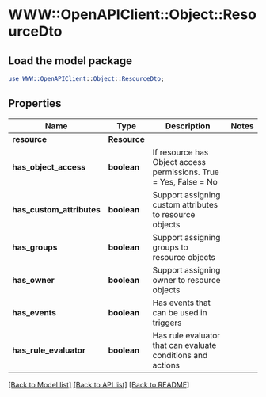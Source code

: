 # WWW::OpenAPIClient::Object::ResourceDto

## Load the model package
```perl
use WWW::OpenAPIClient::Object::ResourceDto;
```

## Properties
Name | Type | Description | Notes
------------ | ------------- | ------------- | -------------
**resource** | [**Resource**](Resource.md) |  | 
**has_object_access** | **boolean** | If resource has Object access permissions. True &#x3D; Yes, False &#x3D; No | 
**has_custom_attributes** | **boolean** | Support assigning custom attributes to resource objects | 
**has_groups** | **boolean** | Support assigning groups to resource objects | 
**has_owner** | **boolean** | Support assigning owner to resource objects | 
**has_events** | **boolean** | Has events that can be used in triggers | 
**has_rule_evaluator** | **boolean** | Has rule evaluator that can evaluate conditions and actions | 

[[Back to Model list]](../README.md#documentation-for-models) [[Back to API list]](../README.md#documentation-for-api-endpoints) [[Back to README]](../README.md)


